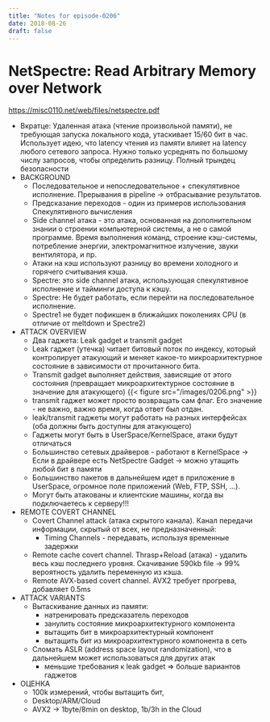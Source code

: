 ```yaml
---
title: "Notes for episode-0206"
date: 2018-08-26
draft: false
---
```


# NetSpectre: Read Arbitrary Memory over Network
https://misc0110.net/web/files/netspectre.pdf

- Вкратце: Удаленная атака (чтение произвольной памяти), не требующая запуска локального кода, утаскивает 15/60 бит в час. Использует идею, что latency чтения из памяти влияет на latency любого сетевого запроса. Нужно только усреднять по большому числу запросов, чтобы определить разницу. Полный трындец безопасности
- BACKGROUND
    - Последовательное и непоследовательное + спекулятивное исполнение. Прерывания в pipeline -> отбрасывание результатов.
    - Предсказание переходов - один из примеров использования Спекулятивного вычисления
    - Side channel атака - это атака, основанная на дополнительном знании о строении компьютерной системы, а не о самой программе. Время выполнения команд, строение кэш-системы, потребление энергии, электромагнитное излучение, звуки вентилятора, и пр.
    - Атаки на кэш используют разницу во времени холодного и горячего считывания кэша.
    - Spectre: это side channel атака, использующая спекулятивное исполнение и тайминги доступа к кэшу.
    - Spectre: Не будет работать, если перейти на последовательное исполнение.
    - Spectre1 не будет пофикшен в ближайших поколениях CPU (в отличие от meltdown и Spectre2)
- ATTACK OVERVIEW
    - Два гаджета: Leak gadget и transmit gadget
    - Leak гаджет (утечка) читает битовый поток по индексу, который контролирует атакующий и меняет какое-то микроархитектурное состояние в зависимости от прочитанного бита.
    - Transmit gadget выполняет действия, зависящие от этого состояния (превращает микроархитектурное состояние в значение для атакующего)
        {{< figure src="/images/0206.png" >}}
    - transmit гаджет может просто возвращать сам флаг. Его значение - не важно, важно время, когда ответ был отдан.
    - leak/transmit гаджеты могут работать на разных интерфейсах (оба должны быть доступны для атакующего)
    - Гаджеты могут быть в UserSpace/KernelSpace, атаки будут отличаться
    - Большинство сетевых драйверов - работают в KernelSpace -> Если в драйвере есть NetSpectre Gadget -> можно утащить любой бит в памяти
    - Большинство пакетов в дальнейшем идет в приложение в UserSpace, огромное поле приложений (Web, FTP, SSH, …).
    - Могут быть атакованы и клиентские машины, когда вы подключаетесь  к серверу!!!
- REMOTE COVERT CHANNEL
    - Covert Channel attack (атака скрытого канала). Канал передачи информации, скрытый от всех, не предназначенный:
        - Timing Channels - передавать, используя временные задержки
    - Remote cache covert channel. Thrasр+Reload (атака) - удалить весь кэш последнего уровня. Скачивание 590kb file -> 99% вероятность удалить переменную из кэша.
    - Remote AVX-based covert channel. AVX2 требует прогрева, добавляет 0.5ms
- ATTACK VARIANTS
    - Вытаскивание данных из памяти:
        - натренировать предсказатель переходов
        - занулить состояние микроархитектурного компонента
        - вытащить бит в микроархитектурный компонент
        - вытащить бит из микроархитектурного компонента в сеть
    - Сломать ASLR (address space layout randomization), что в дальнейшем может использоваться для других атак
        - меньшие требования к leak gadget => больше вариантов гаджетов
- ОЦЕНКА
    - 100k измерений, чтобы вытащить бит,
    - Desktop/ARM/Cloud
    - AVX2 -> 1byte/8min on desktop, 1b/3h in the Cloud
